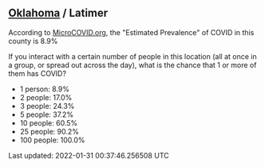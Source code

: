 
## [Oklahoma](/united-states/oklahoma) / Latimer

According to [MicroCOVID.org](http://microcovid.org),
the "Estimated Prevalence" of COVID in this county is 8.9%

If you interact with a certain number of people in this location
(all at once in a group, or spread out across the day), what is the chance that
1 or more of them has COVID?

- 1 person: 8.9%
- 2 people: 17.0%
- 3 people: 24.3%
- 5 people: 37.2%
- 10 people: 60.5%
- 25 people: 90.2%
- 100 people: 100.0%

Last updated: 2022-01-31 00:37:46.256508 UTC
